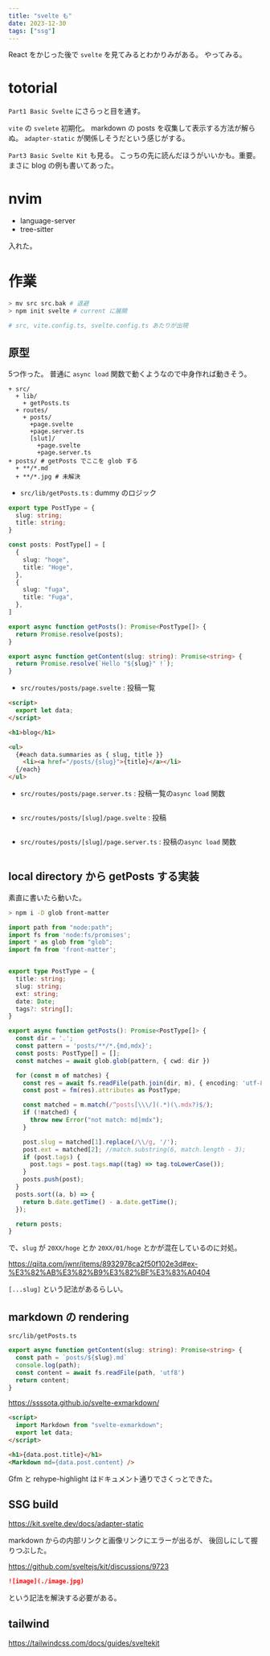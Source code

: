 ```yaml
---
title: "svelte も"
date: 2023-12-30
tags: ["ssg"]
---
```


React をかじった後で `svelte` を見てみるとわかりみがある。
やってみる。

# totorial

`Part1 Basic Svelte` にさらっと目を通す。

`vite` の `svelete` 初期化。
markdown の posts を収集して表示する方法が解らぬ。
`adapter-static` が関係しそうだという感じがする。

`Part3 Basic Svelte Kit` も見る。
こっちの先に読んだほうがいいかも。重要。
まさに blog の例も書いてあった。

# nvim

- language-server
- tree-sitter

入れた。

# 作業

```sh
> mv src src.bak # 退避
> npm init svelte # current に展開

# src, vite.config.ts, svelte.config.ts あたりが出現
```

## 原型

5つ作った。
普通に `async load` 関数で動くようなので中身作れば動きそう。


```
+ src/
  + lib/
    + getPosts.ts
  + routes/
    + posts/
      +page.svelte
      +page.server.ts
      [slut]/
        +page.svelte
        +page.server.ts
+ posts/ # getPosts でここを glob する
  + **/*.md
  + **/*.jpg # 未解決
```

- `src/lib/getPosts.ts` : dummy のロジック
```ts
export type PostType = {
  slug: string;
  title: string;
}

const posts: PostType[] = [
  {
    slug: "hoge",
    title: "Hoge",
  },
  {
    slug: "fuga",
    title: "Fuga",
  },
]

export async function getPosts(): Promise<PostType[]> {
  return Promise.resolve(posts);
}

export async function getContent(slug: string): Promise<string> {
  return Promise.resolve(`Hello "${slug}" !`);
}
```

- `src/routes/posts/page.svelte` : 投稿一覧

```html
<script>
  export let data;
</script>

<h1>blog</h1>

<ul>
  {#each data.summaries as { slug, title }}
    <li><a href="/posts/{slug}">{title}</a></li>
  {/each}
</ul>
```

- `src/routes/posts/page.server.ts` : 投稿一覧の`async load` 関数
```ts
```

- `src/routes/posts/[slug]/page.svelte` : 投稿
```html
```

- `src/routes/posts/[slug]/page.server.ts` : 投稿の`async load` 関数
```ts
```

## local directory から getPosts する実装

素直に書いたら動いた。

```sh
> npm i -D glob front-matter
```

```ts
import path from "node:path";
import fs from 'node:fs/promises';
import * as glob from "glob";
import fm from 'front-matter';


export type PostType = {
  title: string;
  slug: string;
  ext: string;
  date: Date;
  tags?: string[];
}

export async function getPosts(): Promise<PostType[]> {
  const dir = '.';
  const pattern = 'posts/**/*.{md,mdx}';
  const posts: PostType[] = [];
  const matches = await glob.glob(pattern, { cwd: dir })

  for (const m of matches) {
    const res = await fs.readFile(path.join(dir, m), { encoding: 'utf-8' });
    const post = fm(res).attributes as PostType;

    const matched = m.match(/^posts[\\\/](.*)(\.mdx?)$/);
    if (!matched) {
      throw new Error("not match: md|mdx");
    }

    post.slug = matched[1].replace(/\\/g, '/');
    post.ext = matched[2]; //match.substring(6, match.length - 3);
    if (post.tags) {
      post.tags = post.tags.map((tag) => tag.toLowerCase());
    }
    posts.push(post);
  }
  posts.sort((a, b) => {
    return b.date.getTime() - a.date.getTime();
  });

  return posts;
}
```

で、`slug` が `20XX/hoge` とか `20XX/01/hoge` とかが混在しているのに対処。

https://qiita.com/jwnr/items/8932978ca2f50f102e3d#ex-%E3%82%AB%E3%82%B9%E3%82%BF%E3%83%A0404

`[...slug]` という記法があるらしい。

## markdown の rendering

`src/lib/getPosts.ts`

```ts
export async function getContent(slug: string): Promise<string> {
  const path = `posts/${slug}.md`
  console.log(path);
  const content = await fs.readFile(path, 'utf8')
  return content;
}
```

https://ssssota.github.io/svelte-exmarkdown/

```html
<script>
  import Markdown from "svelte-exmarkdown";
  export let data;
</script>

<h1>{data.post.title}</h1>
<Markdown md={data.post.content} />
```

Gfm と rehype-highlight はドキュメント通りでさくっとできた。

## SSG build

https://kit.svelte.dev/docs/adapter-static

markdown からの内部リンクと画像リンクにエラーが出るが、
後回しにして握りつぶした。

https://github.com/sveltejs/kit/discussions/9723

```markdown
![image](./image.jpg)
```
という記法を解決する必要がある。

## tailwind

https://tailwindcss.com/docs/guides/sveltekit


